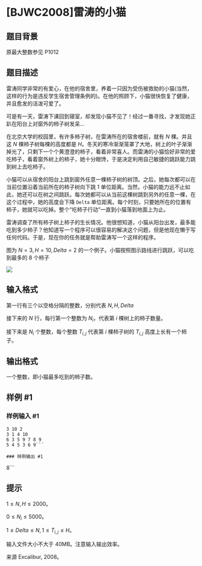 # [BJWC2008]雷涛的小猫

## 题目背景

原最大整数参见 P1012

## 题目描述

雷涛同学非常的有爱心，在他的宿舍里，养着一只因为受伤被救助的小猫(当然，这样的行为是违反学生宿舍管理条例的)。在他的照顾下，小猫很快恢复了健康，并且愈发的活泼可爱了。

可是有一天，雷涛下课回到寝室，却发现小猫不见了！经过一番寻找，才发现她正趴在阳台上对窗外的柿子树发呆…

在北京大学的校园里，有许多柿子树，在雷涛所在的宿舍楼前，就有 $N$ 棵。并且这 $N$ 棵柿子树每棵的高度都是 $H$。冬天的寒冷渐渐笼罩了大地，树上的叶子渐渐掉光了，只剩下一个个黄澄澄的柿子，看着非常喜人。而雷涛的小猫恰好非常的爱吃柿子，看着窗外树上的柿子，她十分眼馋，于是决定利用自己敏捷的跳跃能力跳到树上去吃柿子。

小猫可以从宿舍的阳台上跳到窗外任意一棵柿子树的树顶。之后，她每次都可以在当前位置沿着当前所在的柿子树向下跳 $1$ 单位距离。当然，小猫的能力远不止如此，她还可以在树之间跳跃。每次她都可以从当前这棵树跳到另外的任意一棵，在这个过程中，她的高度会下降 `Delta` 单位距离。每个时刻，只要她所在的位置有柿子，她就可以吃掉。整个“吃柿子行动”一直到小猫落到地面上为止。

雷涛调查了所有柿子树上柿子的生长情况。他很想知道，小猫从阳台出发，最多能吃到多少柿子？他知道写一个程序可以很容易的解决这个问题，但是他现在懒于写任何代码。于是，现在你的任务就是帮助雷涛写一个这样的程序。

图为 $N=3, H=10, Delta=2$ 的一个例子。小猫按照图示路线进行跳跃，可以吃到最多的 $8$ 个柿子

![](https://cdn.luogu.com.cn/upload/pic/15407.png)


## 输入格式

第一行有三个以空格分隔的整数，分别代表 $N,H,Delta$

接下来的 $N$ 行，每行第一个整数为 $N_i$，代表第 $i$ 棵树上的柿子数量。

接下来是 $N_i$ 个整数，每个整数 $T_{i,j}$ 代表第 $i$ 棵柿子树的 $T_{i,j}$ 高度上长有一个柿子。

## 输出格式

一个整数，即小猫最多吃到的柿子数。

## 样例 #1

### 样例输入 #1
```
3 10 2
3 1 4 10
6 3 5 9 7 8 9
5 4 5 3 6 9```

### 样例输出 #1

```
8```

## 提示

$1 \leq N, H ≤ 2000$。

$0 \leq N_i ≤ 5000$。

$1 ≤ Delta ≤ N,1 ≤ T_{i,j} ≤ H$。

输入文件大小不大于 40MB。注意输入输出效率。

来源 Excalibur, 2008。
